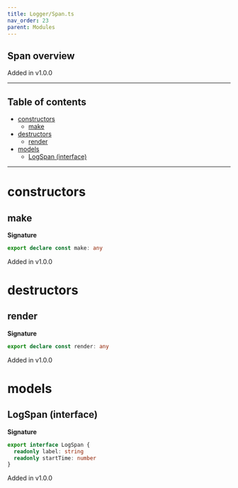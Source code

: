 ```yaml
---
title: Logger/Span.ts
nav_order: 23
parent: Modules
---
```


## Span overview

Added in v1.0.0

---

<h2 class="text-delta">Table of contents</h2>

- [constructors](#constructors)
  - [make](#make)
- [destructors](#destructors)
  - [render](#render)
- [models](#models)
  - [LogSpan (interface)](#logspan-interface)

---

# constructors

## make

**Signature**

```ts
export declare const make: any
```

Added in v1.0.0

# destructors

## render

**Signature**

```ts
export declare const render: any
```

Added in v1.0.0

# models

## LogSpan (interface)

**Signature**

```ts
export interface LogSpan {
  readonly label: string
  readonly startTime: number
}
```

Added in v1.0.0
